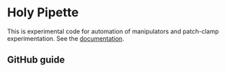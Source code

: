 # Holy Pipette

This is experimental code for automation of manipulators and patch-clamp experimentation.
See the [documentation](https://holypipette.readthedocs.io/en/latest/).

## GitHub guide

